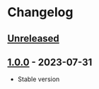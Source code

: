 # Changelog

## [Unreleased][unreleased]
## [1.0.0][] - 2023-07-31

- Stable version

[unreleased]: https://github.com/sashapop10/.dotfiles/compare/release...HEAD
[1.0.0]: https://github.com/sashapop10/.dotfiles/releases/tag/release
